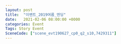 ```yaml
---
layout: post
title:  "이벤트_2019여름_엔딩"
date:   2021-02-06 08:00:00 +0000
categories: Event
Tags: Story Event
SceneCode: ["scene_evt190627_cp0_q2_s10,7429311"]
---
```


